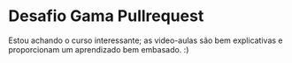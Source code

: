 # Desafio Gama Pullrequest

Estou achando o curso interessante; as video-aulas são bem explicativas e proporcionam um aprendizado bem embasado. :)
